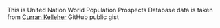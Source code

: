 This is United Nation World Population Prospects Database
data is taken from [Curran Kelleher](https://gist.githubusercontent.com/Tom-S82/1b76477754ddd9c379cfc00209e4d839/raw/65c8b7b38bbe2db900e6f1908b8df3cae048fc8e/UN_Population_Estimate_By_Country.csv) GitHub public gist
